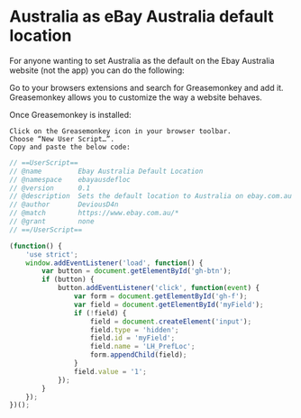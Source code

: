 # Australia as eBay Australia default location

For anyone wanting to set Australia as the default on the Ebay Australia website (not the app) you can do the following:

Go to your browsers extensions and search for Greasemonkey and add it. Greasemonkey allows you to customize the way a website behaves.

Once Greasemonkey is installed:

    Click on the Greasemonkey icon in your browser toolbar.
    Choose “New User Script…”.
    Copy and paste the below code:


```js
// ==UserScript==
// @name         Ebay Australia Default Location
// @namespace    ebayausdefloc
// @version      0.1
// @description  Sets the default location to Australia on ebay.com.au
// @author       DeviousD4n
// @match        https://www.ebay.com.au/*
// @grant        none
// ==/UserScript==

(function() {
    'use strict';
    window.addEventListener('load', function() {
        var button = document.getElementById('gh-btn');
        if (button) {
            button.addEventListener('click', function(event) {
                var form = document.getElementById('gh-f');
                var field = document.getElementById('myField');
                if (!field) {
                    field = document.createElement('input');
                    field.type = 'hidden';
                    field.id = 'myField';
                    field.name = 'LH_PrefLoc';
                    form.appendChild(field);
                }
                field.value = '1'; 
            });
        } 
    });
})();
```

